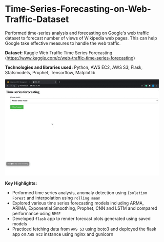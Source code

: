 # Time-Series-Forecasting-on-Web-Traffic-Dataset

Performed time-series analysis and forecasting on Google's web traffic dataset to forecast number of views of Wikipedia web pages. This can help Google take effective measures to handle the web traffic.

**Dataset:** Kaggle Web Traffic Time Series Forecasting (https://www.kaggle.com/c/web-traffic-time-series-forecasting)

**Technologies and libraries used:** Python, AWS EC2, AWS S3, Flask, Statsmodels, Prophet, Tensorflow, Matplotlib.

![](Demo.gif)

**Key Highlights:**
- Performed time series analysis, anomaly detection using `Isolation Forest` and interpolation using `rolling mean`
- Explored various time series forecasting models including ARMA, ARIMA, Exponential Smoothing, Prophet, CNN and LSTM and compared performance using `RMSE`
- Developed `flask` app to render forecast plots generated using saved models
- Practiced fetching data from `AWS S3` using boto3 and deployed the flask app on `AWS EC2` instance using nginx and gunicorn
